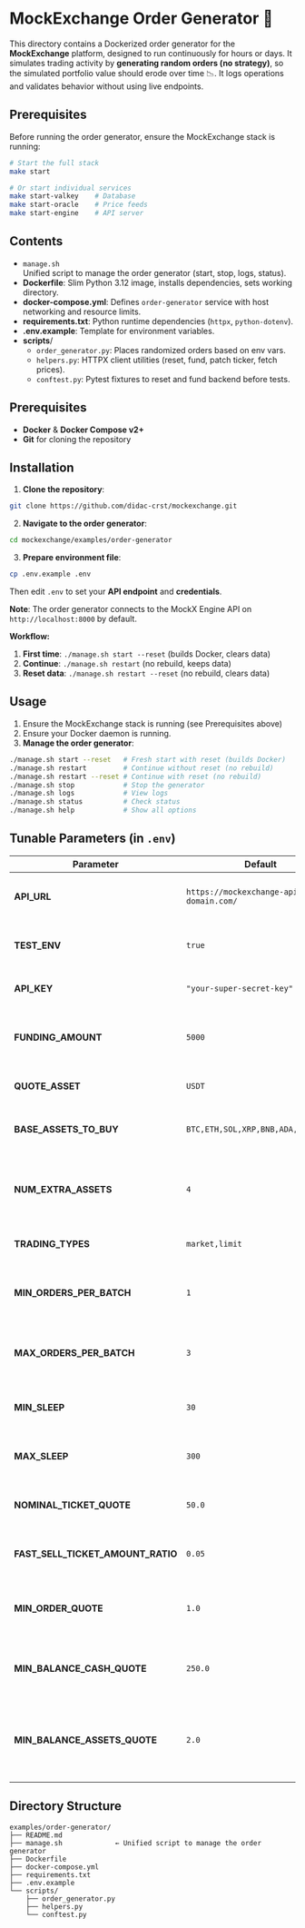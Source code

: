 # MockExchange Order Generator 🚀

This directory contains a Dockerized order generator for the **MockExchange** platform, designed to run continuously for hours or days. It simulates trading activity by **generating random orders (no strategy)**, so the simulated portfolio value should erode over time 📉. It logs operations and validates behavior without using live endpoints.

## Prerequisites

Before running the order generator, ensure the MockExchange stack is running:

```bash
# Start the full stack
make start

# Or start individual services
make start-valkey    # Database
make start-oracle    # Price feeds
make start-engine    # API server
```

## Contents

- `manage.sh`  
Unified script to manage the order generator (start, stop, logs, status).
- **Dockerfile**: Slim Python 3.12 image, installs dependencies, sets working directory.
- **docker-compose.yml**: Defines `order-generator` service with host networking and resource limits.
- **requirements.txt**: Python runtime dependencies (`httpx`, `python-dotenv`).
- **.env.example**: Template for environment variables.
- **scripts**/
    - `order_generator.py`: Places randomized orders based on env vars.
    - `helpers.py`: HTTPX client utilities (reset, fund, patch ticker, fetch prices).
    - `conftest.py`: Pytest fixtures to reset and fund backend before tests.

## Prerequisites

- **Docker** & **Docker Compose v2+**
- **Git** for cloning the repository

## Installation

1. **Clone the repository**:
```sh
git clone https://github.com/didac-crst/mockexchange.git
```
2. **Navigate to the order generator**:
```sh
cd mockexchange/examples/order-generator
```
3. **Prepare environment file**:
```sh
cp .env.example .env
```
Then edit `.env` to set your **API endpoint** and **credentials**.

**Note**: The order generator connects to the MockX Engine API on `http://localhost:8000` by default.

**Workflow:**
1. **First time**: `./manage.sh start --reset` (builds Docker, clears data)
2. **Continue**: `./manage.sh restart` (no rebuild, keeps data)
3. **Reset data**: `./manage.sh restart --reset` (no rebuild, clears data)

## Usage

1. Ensure the MockExchange stack is running (see Prerequisites above)
2. Ensure your Docker daemon is running.
3. **Manage the order generator**:
```sh
./manage.sh start --reset   # Fresh start with reset (builds Docker)
./manage.sh restart         # Continue without reset (no rebuild)
./manage.sh restart --reset # Continue with reset (no rebuild)
./manage.sh stop            # Stop the generator
./manage.sh logs            # View logs
./manage.sh status          # Check status
./manage.sh help            # Show all options
```

## Tunable Parameters (in `.env`)

| Parameter                         | Default                                     | Description                                                                                 |
| --------------------------------- | ------------------------------------------- | ------------------------------------------------------------------------------------------- |
| **API_URL**                       | `https://mockexchange-api.your-domain.com/` | Base URL of the MockExchange API endpoint.                                                  |
| **TEST_ENV**                      | `true`                                      | If `true`, enables test mode (no use of API_KEY authentication).                            |
| **API_KEY**                       | `"your-super-secret-key"`                   | API authentication key.                                                                     |
| **FUNDING_AMOUNT**                | `5000`                                      | Initial balance in the quote asset for generating orders.                                   |
| **QUOTE_ASSET**                   | `USDT`                                      | The quote currency used for all orders.                                                     |
| **BASE_ASSETS_TO_BUY**            | `BTC,ETH,SOL,XRP,BNB,ADA,DOGE,DOT`          | Comma-separated list of core assets to trade.                                               |
| **NUM_EXTRA_ASSETS**              | `4`                                         | Number of additional (random) assets to include beyond the base list.                       |
| **TRADING_TYPES**                 | `market,limit`                              | Order types to randomly choose from.                                                        |
| **MIN_ORDERS_PER_BATCH**          | `1`                                         | Minimum number of orders generated in each batch.                                           |
| **MAX_ORDERS_PER_BATCH**          | `3`                                         | Maximum number of orders generated in each batch.                                           |
| **MIN_SLEEP**                     | `30`                                        | Minimum seconds to wait between batches.                                                    |
| **MAX_SLEEP**                     | `300`                                       | Maximum seconds to wait between batches.                                                    |
| **NOMINAL_TICKET_QUOTE**          | `50.0`                                      | Target quote-currency amount per order.                                                     |
| **FAST_SELL_TICKET_AMOUNT_RATIO** | `0.05`                                      | Fraction of holdings to sell in “fast” sell orders.                                         |
| **MIN_ORDER_QUOTE**               | `1.0`                                       | Don’t place orders below this quote-currency amount.                                        |
| **MIN_BALANCE_CASH_QUOTE**        | `250.0`                                     | Keep at least this much quote balance free to cover fees.                                   |
| **MIN_BALANCE_ASSETS_QUOTE**      | `2.0`                                       | Maintain this quote value worth of assets as a buffer to avoid insufficient-balance issues. |

## Directory Structure

```text
examples/order-generator/
├── README.md
├── manage.sh             ← Unified script to manage the order generator
├── Dockerfile
├── docker-compose.yml
├── requirements.txt
├── .env.example
└── scripts/
    ├── order_generator.py
    ├── helpers.py
    └── conftest.py
```